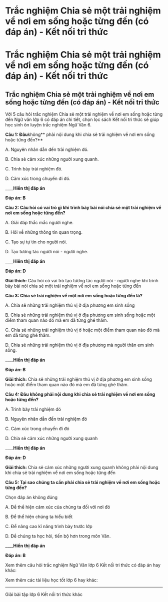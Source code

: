 # Trắc nghiệm Chia sẻ một trải nghiệm về nơi em sống hoặc từng đến (có đáp án) - Kết nối tri thức

# Trắc nghiệm Chia sẻ một trải nghiệm về nơi em sống hoặc từng đến (có đáp án) - Kết nối tri thức

## Trắc nghiệm Chia sẻ một trải nghiệm về nơi em sống hoặc từng đến (có đáp án) - Kết nối tri thức

Với 5 câu hỏi trắc nghiệm Chia sẻ một trải nghiệm về nơi em sống hoặc từng đến Ngữ văn lớp 6 có đáp án chi tiết, chọn lọc sách Kết nối tri thức sẽ giúp học sinh ôn luyện trắc nghiệm Ngữ Văn 6.

**Câu 1: Đâu**không** phải nội dung khi chia sẻ trải nghiệm về nơi em sống hoặc từng đến?**

A. Nguyên nhân dẫn đến trải nghiệm đó.

B. Chia sẻ cảm xúc những người xung quanh.

C. Trình bày trải nghiệm đó.

D. Cảm xúc trong chuyến đi đó.

____**Hiển thị đáp án**

**Đáp án: B**

**Câu 2: Câu hỏi có vai trò gì khi trình bày bài nói chia sẻ một trải nghiệm về nơi em sống hoặc từng đến?**

A. Giải đáp thắc mắc người nghe.

B. Hỏi về những thông tin quan trọng.

C. Tạo sự tự tin cho người nói.

D. Tạo tương tác người nói - người nghe.

____**Hiển thị đáp án**

**Đáp án: D**

**Giải thích:** Câu hỏi có vai trò tạo tương tác người nói - người nghe khi trình bày bài nói chia sẻ một trải nghiệm về nơi em sống hoặc từng đến

**Câu 3: Chia sẻ trải nghiệm về một nơi em sống hoặc từng đến là?**

A. Chia sẻ những trải nghiệm thú vị ở địa phương em sinh sống

B. Chia sẻ những trải nghiệm thú vị ở địa phương em sinh sống hoặc một điểm tham quan nào đó mà em đã từng ghé thăm.

C. Chia sẻ những trải nghiệm thú vị ở hoặc một điểm tham quan nào đó mà em đã từng ghé thăm.

D. Chia sẻ những trải nghiệm thú vị ở địa phương mà người thân em sinh sống.

____**Hiển thị đáp án**

**Đáp án: B**

**Giải thích:** Chia sẻ những trải nghiệm thú vị ở địa phương em sinh sống hoặc một điểm tham quan nào đó mà em đã từng ghé thăm.

**Câu 4: Đâu không phải nội dung khi chia sẻ trải nghiệm về nơi em sống hoặc từng đến?**

A. Trình bày trải nghiệm đó

B. Nguyên nhân dẫn đến trải nghiệm đó

C. Cảm xúc trong chuyến đi đó 

D. Chia sẻ cảm xúc những người xung quanh

____**Hiển thị đáp án**

**Đáp án: D**

**Giải thích:** Chia sẻ cảm xúc những người xung quanh không phải nội dung khi chia sẻ trải nghiệm về nơi em sống hoặc từng đến

**Câu 5: Tại sao chúng ta cần phải chia sẻ trải nghiệm về nơi em sống hoặc từng đến?**

Chọn đáp án không đúng

A. Để thể hiện cảm xúc của chúng ta đối với nơi đó

B. Để thể hiện chúng ta hiểu biết

C. Để nâng cao kĩ năng trình bày trước lớp

D. Để chúng ta học hỏi, tiến bộ hơn trong môn Văn.

____**Hiển thị đáp án**

**Đáp án: B**

Xem thêm câu hỏi trắc nghiệm Ngữ Văn lớp 6 Kết nối tri thức có đáp án hay khác:

Xem thêm các tài liệu học tốt lớp 6 hay khác:

* * *

Giải bài tập lớp 6 Kết nối tri thức khác
